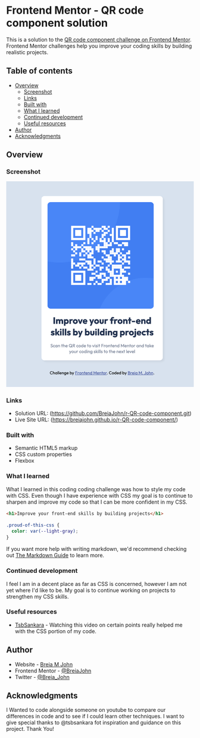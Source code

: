 # Frontend Mentor - QR code component solution

This is a solution to the [QR code component challenge on Frontend Mentor](https://www.frontendmentor.io/challenges/qr-code-component-iux_sIO_H). Frontend Mentor challenges help you improve your coding skills by building realistic projects.

## Table of contents

- [Overview](#overview)
  - [Screenshot](#screenshot)
  - [Links](#links)
  - [Built with](#built-with)
  - [What I learned](#what-i-learned)
  - [Continued development](#continued-development)
  - [Useful resources](#useful-resources)
- [Author](#author)
- [Acknowledgments](#acknowledgments)

## Overview

### Screenshot

![](./images/QR%20SCRNSHT.png)

### Links

- Solution URL: (https://github.com/BreiaJohn/r-QR-code-component.git)
- Live Site URL: (https://breiajohn.github.io/r-QR-code-component/)


### Built with

- Semantic HTML5 markup
- CSS custom properties
- Flexbox

### What I learned

What I learned in this coding coding challenge was how to style my code with CSS. Even though I have experience with CSS my goal is to continue to sharpen and improve my code so that I can be more confident in my CSS.

```html
<h1>Improve your front-end skills by building projects</h1>
```

```css
.proud-of-this-css {
  color: var(--light-gray);
}
```

If you want more help with writing markdown, we'd recommend checking out [The Markdown Guide](https://www.markdownguide.org/) to learn more.

### Continued development

I feel I am in a decent place as far as CSS is concerned, however I am not yet where I'd like to be. My goal is to continue working on projects to strengthen my CSS skills.

### Useful resources

- [TsbSankara](https://www.youtube.com/watch?v=JFyMWwOxHYM) - Watching this video on certain points really helped me with the CSS portion of my code.

## Author

- Website - [Breia M John](https://bmjwebdev.com/)
- Frontend Mentor - [@BreiaJohn](https://www.frontendmentor.io/profile/BreiaJohn)
- Twitter - [@Breia_John](https://twitter.com/Breia_John)

## Acknowledgments

I Wanted to code alongside someone on youtube to compare our differences in code and to see if I could learn other techniques. I want to give special thanks to @tsbsankara fot inspiration and guidance on this project. Thank You!
